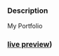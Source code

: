 ### Description

My Portfolio
### [live preview](https://srigorantla-dev.github.io/My_Portfolio/))




